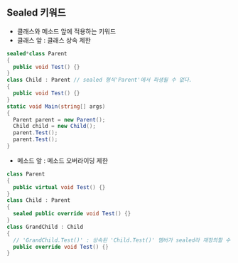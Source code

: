 ## Sealed 키워드

- 클래스와 메소드 앞에 적용하는 키워드
- 클래스 앞 : 클래스 상속 제한

```csharp
sealed*class Parent
{
  public void Test() {} 
}
class Child : Parent // sealed 형식'Parent'에서 파생될 수 없다. 
{
  public void Test() {}
}
static void Main(string[] args)
{
  Parent parent = new Parent();
  Child child = new Child();
  parent.Test();
  parent.Test();
}
```
    
- 메소드 앞 : 메소드 오버라이딩 제한
    
```csharp
class Parent
{
  public virtual void Test() {}
}
class Child : Parent
{
  sealed public override void Test() {}
}
class GrandChild : Child
{
  // 'GrandChild.Test()' : 상속된 'Child.Test()' 멤버가 sealed라 재정의할 수 없음 
  public override void Test() {} 
}
```

